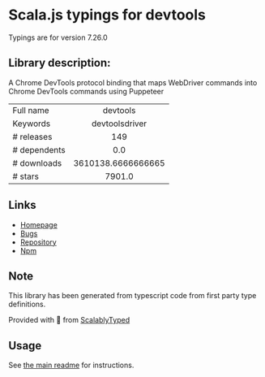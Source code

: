 
# Scala.js typings for devtools

Typings are for version 7.26.0

## Library description:
A Chrome DevTools protocol binding that maps WebDriver commands into Chrome DevTools commands using Puppeteer

|                    |                 |
| ------------------ | :-------------: |
| Full name          | devtools |
| Keywords           | devtoolsdriver |
| # releases         | 149 |
| # dependents       | 0.0 |
| # downloads        | 3610138.6666666665 |
| # stars            | 7901.0 |

## Links
- [Homepage](https://github.com/webdriverio/webdriverio/tree/main/packages/devtools)
- [Bugs](https://github.com/webdriverio/webdriverio/issues)
- [Repository](https://github.com/webdriverio/webdriverio)
- [Npm](https://www.npmjs.com/package/devtools)
    


## Note
This library has been generated from typescript code from first party type definitions.

Provided with :purple_heart: from [ScalablyTyped](https://github.com/oyvindberg/ScalablyTyped)

## Usage
See [the main readme](../../readme.md) for instructions.


